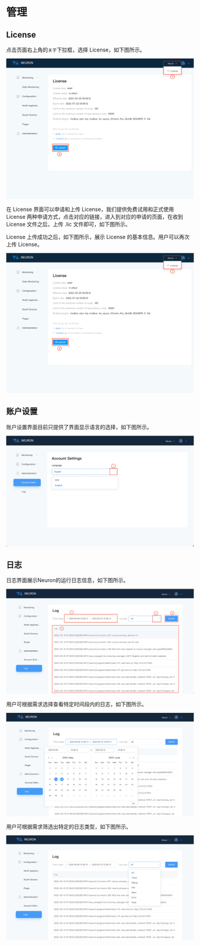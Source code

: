# 管理

## License

点击页面右上角的`关于`下拉框，选择 License，如下图所示。

![license](./assets-dashboard/license.png)

在 License 界面可以申请和上传 License，我们提供免费试用和正式使用 License 两种申请方式，点击对应的链接，进入到对应的申请的页面，在收到 License 文件之后，上传 .lic 文件即可，如下图所示。

License 上传成功之后，如下图所示，展示 License 的基本信息。用户可以再次上传 License。

![reuoload-license](./assets-dashboard/license.png)

## 账户设置

账户设置界面目前只提供了界面显示语言的选择，如下图所示。

![account-settings](./assets-dashboard/account-settings.png)

## 日志

日志界面展示Neuron的运行日志信息，如下图所示。

![log](./assets-dashboard/log.png)

用户可根据需求选择查看特定时间段内的日志，如下图所示。

![log-time](./assets-dashboard/log-time.png)

用户可根据需求筛选出特定的日志类型，如下图所示。

![log-type](./assets-dashboard/log-type.png)
